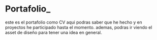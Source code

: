 # Portafolio_
este es el portafolio como CV
aqui podras saber que he hecho y en proyectos he participado hasta el momento. 
ademas, podras ir viendo el asset de diseño para tener una idea en general.
